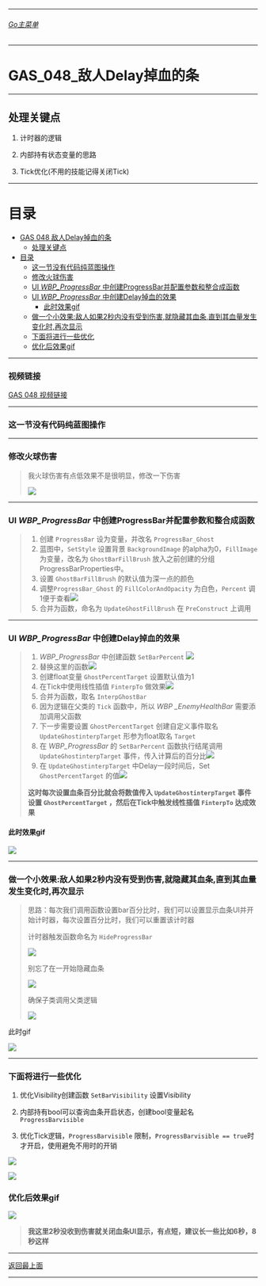 ___________________________________________________________________________________________
###### [Go主菜单](../MainMenu.md)
___________________________________________________________________________________________

# GAS_048_敌人Delay掉血的条

___________________________________________________________________________________________

## 处理关键点

1. 计时器的逻辑

2. 内部持有状态变量的思路

3. Tick优化(不用的技能记得关闭Tick)


___________________________________________________________________________________________

# 目录

- [GAS 048 敌人Delay掉血的条](#gas-048-敌人delay掉血的条)
  - [处理关键点](#处理关键点)
- [目录](#目录)
    - [这一节没有代码纯蓝图操作](#这一节没有代码纯蓝图操作)
    - [修改火球伤害](#修改火球伤害)
    - [UI *WBP\_ProgressBar* 中创建ProgressBar并配置参数和整合成函数](#ui-wbp_progressbar-中创建progressbar并配置参数和整合成函数)
    - [UI *WBP\_ProgressBar* 中创建Delay掉血的效果](#ui-wbp_progressbar-中创建delay掉血的效果)
      - [此时效果gif](#此时效果gif)
    - [做一个小效果:敌人如果2秒内没有受到伤害,就隐藏其血条,直到其血量发生变化时,再次显示](#做一个小效果敌人如果2秒内没有受到伤害就隐藏其血条直到其血量发生变化时再次显示)
    - [下面将进行一些优化](#下面将进行一些优化)
    - [优化后效果gif](#优化后效果gif)


___________________________________________________________________________________________

### 视频链接

[GAS 048 视频链接](https://www.bilibili.com/video/BV1JD421E7yC/?p=124&spm_id_from=333.880.my_history.page.click&vd_source=9e1e64122d802b4f7ab37bd325a89e6c)

___________________________________________________________________________________________

### 这一节没有代码纯蓝图操作

___________________________________________________________________________________________

### 修改火球伤害

> 我火球伤害有点低效果不是很明显，修改一下伤害
>
> ![](https://github.com/liyunlong618/LiYunLongKnowledgeLibrary/blob/main/UECPP/Models/GAS/GAS_2_Aura/DetailContent/Image/GAS_048/19.png?raw=true)

___________________________________________________________________________________________

### UI *WBP_ProgressBar* 中创建ProgressBar并配置参数和整合成函数

> 1. 创建 `ProgressBar` 设为变量，并改名 `ProgressBar_Ghost` 
> 2. 蓝图中，`SetStyle` 设置背景 `BackgroundImage` 的alpha为0，`FillImage`为变量，改名为 `GhostBarFillBrush` 放入之前创建的分组ProgressBarProperties中。
> 3. 设置 `GhostBarFillBrush` 的默认值为深一点的颜色
> 4. 调整`ProgressBar_Ghost` 的 `FillColorAndOpacity` 为白色，`Percent` 调1便于查看![](https://github.com/liyunlong618/LiYunLongKnowledgeLibrary/blob/main/UECPP/Models/GAS/GAS_2_Aura/DetailContent/Image/GAS_048/17.png?raw=true)
> 5. 合并为函数，命名为 `UpdateGhostFillBrush` 在 `PreConstruct` 上调用

___________________________________________________________________________________________

### UI *WBP_ProgressBar* 中创建Delay掉血的效果

> 1. *WBP_ProgressBar* 中创建函数 `SetBarPercent` ![](https://github.com/liyunlong618/LiYunLongKnowledgeLibrary/blob/main/UECPP/Models/GAS/GAS_2_Aura/DetailContent/Image/GAS_048/2.png?raw=true)
> 2. 替换这里的函数![](https://github.com/liyunlong618/LiYunLongKnowledgeLibrary/blob/main/UECPP/Models/GAS/GAS_2_Aura/DetailContent/Image/GAS_048/3.png?raw=true)
> 3. 创建float变量 `GhostPercentTarget` 设置默认值为1 
> 4. 在Tick中使用线性插值 `FinterpTo` 做效果![](https://github.com/liyunlong618/LiYunLongKnowledgeLibrary/blob/main/UECPP/Models/GAS/GAS_2_Aura/DetailContent/Image/GAS_048/4.png?raw=true)
> 5. 合并为函数，取名 `InterpGhostBar` 
> 6. 因为逻辑在父类的 `Tick` 函数中，所以 *WBP _EnemyHealthBar* 需要添加调用父函数
> 7. 下一步需要设置 `GhostPercentTarget` 创建自定义事件取名 `UpdateGhostinterpTarget` 形参为float取名 `Target` 
> 8. 在 *WBP_ProgressBar* 的 `SetBarPercent` 函数执行结尾调用 `UpdateGhostinterpTarget` 事件，传入计算后的百分比![](https://github.com/liyunlong618/LiYunLongKnowledgeLibrary/blob/main/UECPP/Models/GAS/GAS_2_Aura/DetailContent/Image/GAS_048/5.png?raw=true)
> 9. 在 `UpdateGhostinterpTarget` 中Delay一段时间后，Set `GhostPercentTarget` 的值![](https://github.com/liyunlong618/LiYunLongKnowledgeLibrary/blob/main/UECPP/Models/GAS/GAS_2_Aura/DetailContent/Image/GAS_048/6.png?raw=true)
>
> **这时每次设置血条百分比就会将数值传入 `UpdateGhostinterpTarget` 事件设置 `GhostPercentTarget` ，然后在Tick中触发线性插值 `FinterpTo` 达成效果**

#### 此时效果gif

![](https://github.com/liyunlong618/LiYunLongKnowledgeLibrary/blob/main/UECPP/Models/GAS/GAS_2_Aura/DetailContent/Image/GAS_048/7.gif?raw=true)

___________________________________________________________________________________________

### 做一个小效果:敌人如果2秒内没有受到伤害,就隐藏其血条,直到其血量发生变化时,再次显示

> 思路：每次我们调用函数设置bar百分比时，我们可以设置显示血条UI并开始计时器，每次设置百分比时，我们可以重置该计时器
>
> 计时器触发函数命名为 `HideProgressBar` 
>
> ![](https://github.com/liyunlong618/LiYunLongKnowledgeLibrary/blob/main/UECPP/Models/GAS/GAS_2_Aura/DetailContent/Image/GAS_048/8.png?raw=true)
>
> 别忘了在一开始隐藏血条
>
> ![](https://github.com/liyunlong618/LiYunLongKnowledgeLibrary/blob/main/UECPP/Models/GAS/GAS_2_Aura/DetailContent/Image/GAS_048/9.png?raw=true)
>
> 确保子类调用父类逻辑
>
> ![](https://github.com/liyunlong618/LiYunLongKnowledgeLibrary/blob/main/UECPP/Models/GAS/GAS_2_Aura/DetailContent/Image/GAS_048/20.png?raw=true)

此时gif

![](https://github.com/liyunlong618/LiYunLongKnowledgeLibrary/blob/main/UECPP/Models/GAS/GAS_2_Aura/DetailContent/Image/GAS_048/10.gif?raw=true)



___________________________________________________________________________________________

### 下面将进行一些优化

1. 优化Visibility创建函数 `SetBarVisibility` 设置Visibility

2. 内部持有bool可以查询血条开启状态，创建bool变量起名 `ProgressBarvisible` 

3. 优化Tick逻辑，`ProgressBarvisible` 限制，`ProgressBarvisible == true`时才开启，使用避免不用时的开销

![](https://github.com/liyunlong618/LiYunLongKnowledgeLibrary/blob/main/UECPP/Models/GAS/GAS_2_Aura/DetailContent/Image/GAS_048/11.png?raw=true)

![](https://github.com/liyunlong618/LiYunLongKnowledgeLibrary/blob/main/UECPP/Models/GAS/GAS_2_Aura/DetailContent/Image/GAS_048/12.png?raw=true)

### 优化后效果gif

![](https://github.com/liyunlong618/LiYunLongKnowledgeLibrary/blob/main/UECPP/Models/GAS/GAS_2_Aura/DetailContent/Image/GAS_048/18.gif?raw=true)

> **我这里2秒没收到伤害就关闭血条UI显示，有点短，建议长一些比如6秒，8秒这样**

___________________________________________________________________________________________

[返回最上面](#Go主菜单)

___________________________________________________________________________________________